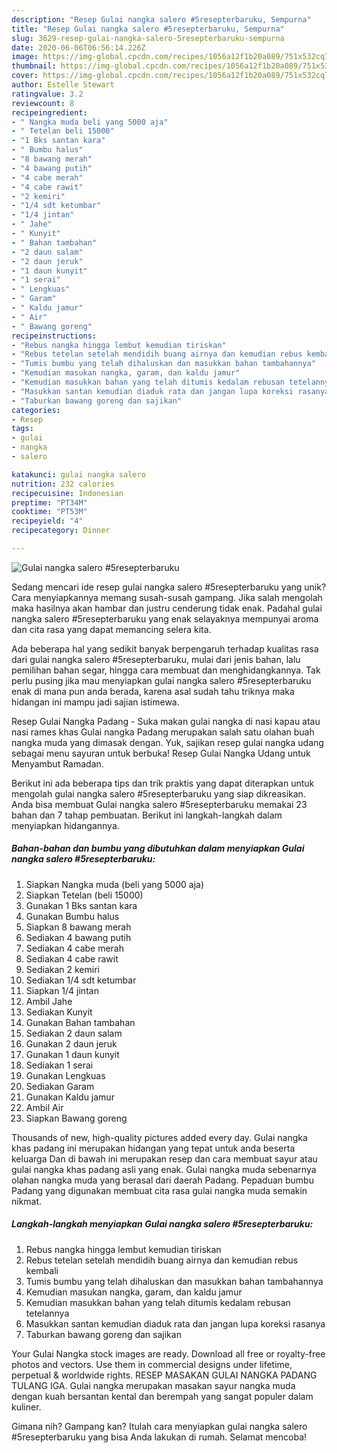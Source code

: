 ```yaml
---
description: "Resep Gulai nangka salero #5resepterbaruku, Sempurna"
title: "Resep Gulai nangka salero #5resepterbaruku, Sempurna"
slug: 3629-resep-gulai-nangka-salero-5resepterbaruku-sempurna
date: 2020-06-06T06:56:14.226Z
image: https://img-global.cpcdn.com/recipes/1056a12f1b20a089/751x532cq70/gulai-nangka-salero-5resepterbaruku-foto-resep-utama.jpg
thumbnail: https://img-global.cpcdn.com/recipes/1056a12f1b20a089/751x532cq70/gulai-nangka-salero-5resepterbaruku-foto-resep-utama.jpg
cover: https://img-global.cpcdn.com/recipes/1056a12f1b20a089/751x532cq70/gulai-nangka-salero-5resepterbaruku-foto-resep-utama.jpg
author: Estelle Stewart
ratingvalue: 3.2
reviewcount: 8
recipeingredient:
- " Nangka muda beli yang 5000 aja"
- " Tetelan beli 15000"
- "1 Bks santan kara"
- " Bumbu halus"
- "8 bawang merah"
- "4 bawang putih"
- "4 cabe merah"
- "4 cabe rawit"
- "2 kemiri"
- "1/4 sdt ketumbar"
- "1/4 jintan"
- " Jahe"
- " Kunyit"
- " Bahan tambahan"
- "2 daun salam"
- "2 daun jeruk"
- "1 daun kunyit"
- "1 serai"
- " Lengkuas"
- " Garam"
- " Kaldu jamur"
- " Air"
- " Bawang goreng"
recipeinstructions:
- "Rebus nangka hingga lembut kemudian tiriskan"
- "Rebus tetelan setelah mendidih buang airnya dan kemudian rebus kembali"
- "Tumis bumbu yang telah dihaluskan dan masukkan bahan tambahannya"
- "Kemudian masukan nangka, garam, dan kaldu jamur"
- "Kemudian masukkan bahan yang telah ditumis kedalam rebusan tetelannya"
- "Masukkan santan kemudian diaduk rata dan jangan lupa koreksi rasanya"
- "Taburkan bawang goreng dan sajikan"
categories:
- Resep
tags:
- gulai
- nangka
- salero

katakunci: gulai nangka salero 
nutrition: 232 calories
recipecuisine: Indonesian
preptime: "PT34M"
cooktime: "PT53M"
recipeyield: "4"
recipecategory: Dinner

---
```



![Gulai nangka salero #5resepterbaruku](https://img-global.cpcdn.com/recipes/1056a12f1b20a089/751x532cq70/gulai-nangka-salero-5resepterbaruku-foto-resep-utama.jpg)

Sedang mencari ide resep gulai nangka salero #5resepterbaruku yang unik? Cara menyiapkannya memang susah-susah gampang. Jika salah mengolah maka hasilnya akan hambar dan justru cenderung tidak enak. Padahal gulai nangka salero #5resepterbaruku yang enak selayaknya mempunyai aroma dan cita rasa yang dapat memancing selera kita.

Ada beberapa hal yang sedikit banyak berpengaruh terhadap kualitas rasa dari gulai nangka salero #5resepterbaruku, mulai dari jenis bahan, lalu pemilihan bahan segar, hingga cara membuat dan menghidangkannya. Tak perlu pusing jika mau menyiapkan gulai nangka salero #5resepterbaruku enak di mana pun anda berada, karena asal sudah tahu triknya maka hidangan ini mampu jadi sajian istimewa.

Resep Gulai Nangka Padang - Suka makan gulai nangka di nasi kapau atau nasi rames khas Gulai nangka Padang merupakan salah satu olahan buah nangka muda yang dimasak dengan. Yuk, sajikan resep gulai nangka udang sebagai menu sayuran untuk berbuka! Resep Gulai Nangka Udang untuk Menyambut Ramadan.


Berikut ini ada beberapa tips dan trik praktis yang dapat diterapkan untuk mengolah gulai nangka salero #5resepterbaruku yang siap dikreasikan. Anda bisa membuat Gulai nangka salero #5resepterbaruku memakai 23 bahan dan 7 tahap pembuatan. Berikut ini langkah-langkah dalam menyiapkan hidangannya.

<!--inarticleads1-->

##### Bahan-bahan dan bumbu yang dibutuhkan dalam menyiapkan Gulai nangka salero #5resepterbaruku:

1. Siapkan  Nangka muda (beli yang 5000 aja)
1. Siapkan  Tetelan (beli 15000)
1. Gunakan 1 Bks santan kara
1. Gunakan  Bumbu halus
1. Siapkan 8 bawang merah
1. Sediakan 4 bawang putih
1. Sediakan 4 cabe merah
1. Sediakan 4 cabe rawit
1. Sediakan 2 kemiri
1. Sediakan 1/4 sdt ketumbar
1. Siapkan 1/4 jintan
1. Ambil  Jahe
1. Sediakan  Kunyit
1. Gunakan  Bahan tambahan
1. Sediakan 2 daun salam
1. Gunakan 2 daun jeruk
1. Gunakan 1 daun kunyit
1. Sediakan 1 serai
1. Gunakan  Lengkuas
1. Sediakan  Garam
1. Gunakan  Kaldu jamur
1. Ambil  Air
1. Siapkan  Bawang goreng


Thousands of new, high-quality pictures added every day. Gulai nangka khas padang ini merupakan hidangan yang tepat untuk anda beserta keluarga Dan di bawah ini merupakan resep dan cara membuat sayur atau gulai nangka khas padang asli yang enak. Gulai nangka muda sebenarnya olahan nangka muda yang berasal dari daerah Padang. Pepaduan bumbu Padang yang digunakan membuat cita rasa gulai nangka muda semakin nikmat. 

<!--inarticleads2-->

##### Langkah-langkah menyiapkan Gulai nangka salero #5resepterbaruku:

1. Rebus nangka hingga lembut kemudian tiriskan
1. Rebus tetelan setelah mendidih buang airnya dan kemudian rebus kembali
1. Tumis bumbu yang telah dihaluskan dan masukkan bahan tambahannya
1. Kemudian masukan nangka, garam, dan kaldu jamur
1. Kemudian masukkan bahan yang telah ditumis kedalam rebusan tetelannya
1. Masukkan santan kemudian diaduk rata dan jangan lupa koreksi rasanya
1. Taburkan bawang goreng dan sajikan


Your Gulai Nangka stock images are ready. Download all free or royalty-free photos and vectors. Use them in commercial designs under lifetime, perpetual &amp; worldwide rights. RESEP MASAKAN GULAI NANGKA PADANG TULANG IGA. Gulai nangka merupakan masakan sayur nangka muda dengan kuah bersantan kental dan berempah yang sangat populer dalam kuliner. 

Gimana nih? Gampang kan? Itulah cara menyiapkan gulai nangka salero #5resepterbaruku yang bisa Anda lakukan di rumah. Selamat mencoba!
